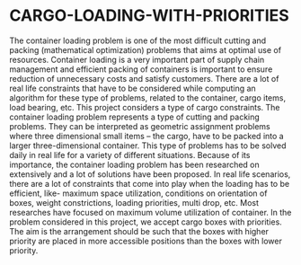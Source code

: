 # CARGO-LOADING-WITH-PRIORITIES
The container loading problem is one of the most difficult cutting and packing (mathematical optimization) problems that aims at optimal use of resources. Container loading is a very important part of supply chain management and efficient packing of containers is important to ensure reduction of unnecessary costs and satisfy customers. There are a lot of real life constraints that have to be considered while computing an algorithm for these type of problems, related to the container, cargo items, load bearing, etc. This project considers a type of cargo constraints. 
The container loading problem represents a type of cutting and packing problems. They can be interpreted as geometric assignment problems where three dimensional small items – the cargo, have to be packed into a larger three-dimensional container.
This type of problems has to be solved daily in real life for a variety of different situations. Because of its importance, the container loading problem has been researched on extensively and a lot of solutions have been proposed. 
In real life scenarios, there are a lot of constraints that come into play when the loading has to be efficient, like- maximum space utilization, conditions on orientation of boxes, weight constrictions, loading priorities, multi drop, etc. Most researches have focused on maximum volume utilization of container.
In the problem considered in this project, we accept cargo boxes with priorities. The aim is the arrangement should be such that the boxes with higher priority are placed in more accessible positions than the boxes with lower priority.
